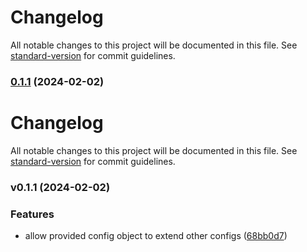 # Changelog

All notable changes to this project will be documented in this file. See [standard-version](https://github.com/conventional-changelog/standard-version) for commit guidelines.

### [0.1.1](https://github.com/ehddn5252/-version_test2/compare/vv0.1.1...v0.1.1) (2024-02-02)

# Changelog

All notable changes to this project will be documented in this file. See [standard-version](https://github.com/conventional-changelog/standard-version) for commit guidelines.

### v0.1.1 (2024-02-02)


### Features

* allow provided config object to extend other configs ([68bb0d7](https://github.com/ehddn5252/-version_test2/commit/68bb0d7ee9aca5474cce99a2d976bf24ee583840))
